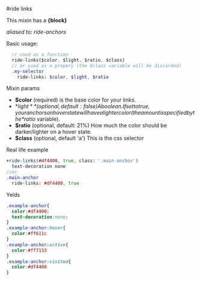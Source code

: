 #ride links

This mixin has a **{block}**

*aliased to: ride-anchors*

Basic usage: 
```sass
  // used as a function
  ride-links($color, $light, $ratio, $class)
  // or used as a propery (the $class variable will be discarded)
  .my-selector
    ride-links: $color, $light, $ratio
```

Mixin params

* **$color** (required) is the base color for your links.
* **$light** (optional, default: false) A boolean. If set to true, your anchors on hover state will have a lighter color (the amount is specified by the *$ratio* variable).
* **$ratio** (optional, default: 21%) How much the color should be darker/lighter on a hover state.
* **$class** (optional, default 'a') This is the css selector

Real life example
```sass
+ride-links(#df4400, true, class: '.main-anchor')
  text-decoration none
//or
.main-anchor
  ride-links: #df4400, true
```

Yelds
```css
.example-anchor{
  color:#df4400;
  text-decoration:none;
}
.example-anchor:hover{
  color:#ff611c
}
.example-anchor:active{
  color:#ff7133
}
.example-anchor:visited{
  color:#df4400
}
```